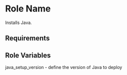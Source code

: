 Role Name
=========

Installs Java.

Requirements
------------



Role Variables
--------------

java_setup_version - define the version of Java to deploy
